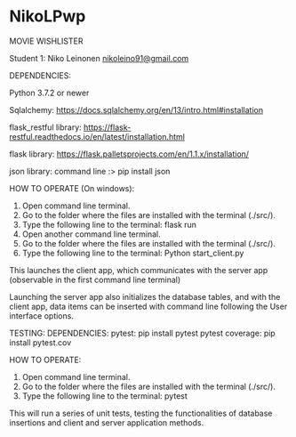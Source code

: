 # NikoLPwp
MOVIE WISHLISTER

Student 1: Niko Leinonen <nikoleino91@gmail.com>

DEPENDENCIES:

Python 3.7.2 or newer

Sqlalchemy: https://docs.sqlalchemy.org/en/13/intro.html#installation

flask_restful library: https://flask-restful.readthedocs.io/en/latest/installation.html

flask library: https://flask.palletsprojects.com/en/1.1.x/installation/

json library: command line :> pip install json

HOW TO OPERATE (On windows):

1. Open command line terminal.
2. Go to the folder where the files are installed with the terminal (./src/).
3. Type the following line to the terminal: flask run
4. Open another command line terminal.
5. Go to the folder where the files are installed with the terminal (./src/).
6. Type the following line to the terminal: Python start_client.py

This launches the client app, which communicates with the server app (observable in the first command line terminal)

Launching the server app also initializes the database tables, and with the client app, data items can be inserted with command line following the User interface options.

TESTING:
DEPENDENCIES:
pytest: pip install pytest
pytest coverage: pip install pytest.cov

HOW TO OPERATE:

1. Open command line terminal.
2. Go to the folder where the files are installed with the terminal (./src/).
3. Type the following line to the terminal: pytest

This will run a series of unit tests, testing the functionalities of database insertions and client and server application methods.


